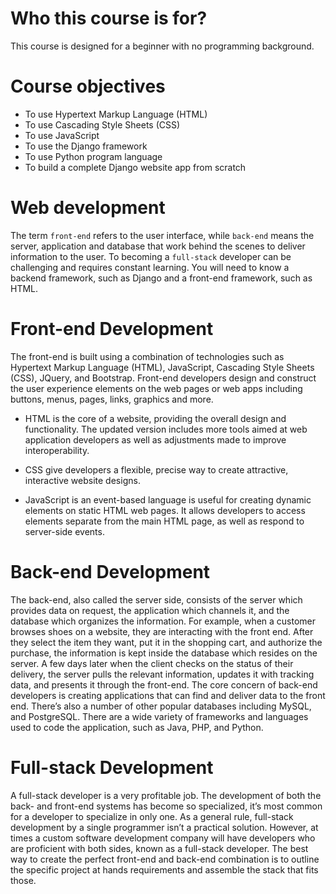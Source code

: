 # Who this course is for?

This course is designed for a beginner with no programming background.

# Course objectives

+ To use Hypertext Markup Language (HTML)
+ To use Cascading Style Sheets (CSS) 
+ To use JavaScript
+ To use the Django framework
+ To use Python program language
+ To build a complete Django website app from scratch

# Web development

The term ```front-end``` refers to the user interface, while ```back-end``` means the server, application and database that work behind the scenes to deliver information to the user. To becoming a ```full-stack``` developer can be challenging and requires constant learning. You will need to know a backend framework, such as Django and a front-end framework, such as HTML.

# Front-end Development

The front-end is built using a combination of technologies such as Hypertext Markup Language (HTML), JavaScript, Cascading Style Sheets (CSS), JQuery, and Bootstrap. Front-end developers design and construct the user experience elements on the web pages or web apps including buttons, menus, pages, links, graphics and more.

+ HTML is the core of a website, providing the overall design and functionality. The updated version includes more tools aimed at web application developers as well as adjustments made to improve interoperability.

+ CSS give developers a flexible, precise way to create attractive, interactive website designs.

+ JavaScript is an event-based language is useful for creating dynamic elements on static HTML web pages. It allows developers to access elements separate from the main HTML page, as well as respond to server-side events.

# Back-end Development

The back-end, also called the server side, consists of the server which provides data on request, the application which channels it, and the database which organizes the information. For example, when a customer browses shoes on a website, they are interacting with the front end. After they select the item they want, put it in the shopping cart, and authorize the purchase, the information is kept inside the database which resides on the server. A few days later when the client checks on the status of their delivery, the server pulls the relevant information, updates it with tracking data, and presents it through the front-end. The core concern of back-end developers is creating applications that can find and deliver data to the front end. There’s also a number of other popular databases including MySQL, and PostgreSQL. There are a wide variety of frameworks and languages used to code the application, such as Java, PHP, and Python.

# Full-stack Development

A full-stack developer is a very profitable job. The development of both the back- and front-end systems has become so specialized, it’s most common for a developer to specialize in only one. As a general rule, full-stack development by a single programmer isn’t a practical solution. However, at times a custom software development company will have developers who are proficient with both sides, known as a full-stack developer. The best way to create the perfect front-end and back-end combination is to outline the specific project at hands requirements and assemble the stack that fits those.